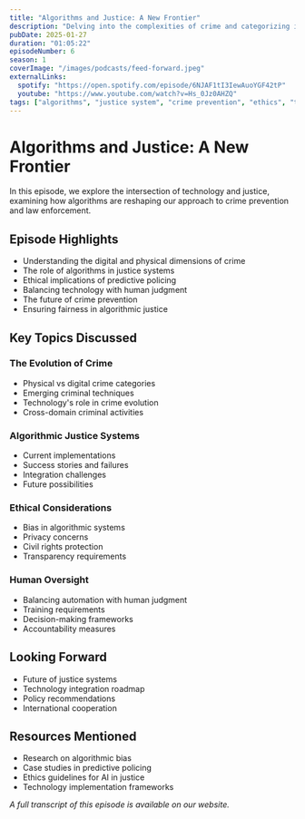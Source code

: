 ```yaml
---
title: "Algorithms and Justice: A New Frontier"
description: "Delving into the complexities of crime and categorizing it into physical and digital realms, we discuss the role of algorithms in the justice system, the implications of technology on crime prevention, and the ethical considerations surrounding preemptive policing."
pubDate: 2025-01-27
duration: "01:05:22"
episodeNumber: 6
season: 1
coverImage: "/images/podcasts/feed-forward.jpeg"
externalLinks:
  spotify: "https://open.spotify.com/episode/6NJAF1tI3IewAuoYGF42tP"
  youtube: "https://www.youtube.com/watch?v=Hs_0Jz0AHZQ"
tags: ["algorithms", "justice system", "crime prevention", "ethics", "technology", "AI", "policing"]
---
```


# Algorithms and Justice: A New Frontier

In this episode, we explore the intersection of technology and justice, examining how algorithms are reshaping our approach to crime prevention and law enforcement.

## Episode Highlights

- Understanding the digital and physical dimensions of crime
- The role of algorithms in justice systems
- Ethical implications of predictive policing
- Balancing technology with human judgment
- The future of crime prevention
- Ensuring fairness in algorithmic justice

## Key Topics Discussed

### The Evolution of Crime
- Physical vs digital crime categories
- Emerging criminal techniques
- Technology's role in crime evolution
- Cross-domain criminal activities

### Algorithmic Justice Systems
- Current implementations
- Success stories and failures
- Integration challenges
- Future possibilities

### Ethical Considerations
- Bias in algorithmic systems
- Privacy concerns
- Civil rights protection
- Transparency requirements

### Human Oversight
- Balancing automation with human judgment
- Training requirements
- Decision-making frameworks
- Accountability measures

## Looking Forward
- Future of justice systems
- Technology integration roadmap
- Policy recommendations
- International cooperation

## Resources Mentioned

- Research on algorithmic bias
- Case studies in predictive policing
- Ethics guidelines for AI in justice
- Technology implementation frameworks

*A full transcript of this episode is available on our website.* 